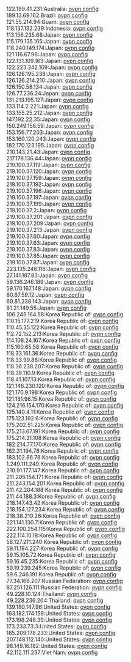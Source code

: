 122.199.41.231:Australia: [ovpn config](vpn/122_199_41_231.ovpn)  
189.13.69.162:Brazil: [ovpn config](vpn/189_13_69_162.ovpn)  
121.55.214.94:Guam: [ovpn config](vpn/121_55_214_94.ovpn)  
118.137.132.239:Indonesia: [ovpn config](vpn/118_137_132_239.ovpn)  
113.158.235.68:Japan: [ovpn config](vpn/113_158_235_68.ovpn)  
115.179.135.165:Japan: [ovpn config](vpn/115_179_135_165.ovpn)  
118.240.149.174:Japan: [ovpn config](vpn/118_240_149_174.ovpn)  
121.116.67.96:Japan: [ovpn config](vpn/121_116_67_96.ovpn)  
122.131.109.163:Japan: [ovpn config](vpn/122_131_109_163.ovpn)  
122.223.242.169:Japan: [ovpn config](vpn/122_223_242_169.ovpn)  
126.126.195.238:Japan: [ovpn config](vpn/126_126_195_238.ovpn)  
126.126.214.210:Japan: [ovpn config](vpn/126_126_214_210.ovpn)  
126.150.58.134:Japan: [ovpn config](vpn/126_150_58_134.ovpn)  
126.77.236.24:Japan: [ovpn config](vpn/126_77_236_24.ovpn)  
131.213.195.127:Japan: [ovpn config](vpn/131_213_195_127.ovpn)  
133.114.2.221:Japan: [ovpn config](vpn/133_114_2_221.ovpn)  
133.155.25.212:Japan: [ovpn config](vpn/133_155_25_212.ovpn)  
147.192.22.35:Japan: [ovpn config](vpn/147_192_22_35.ovpn)  
150.249.156.59:Japan: [ovpn config](vpn/150_249_156_59.ovpn)  
153.156.77.203:Japan: [ovpn config](vpn/153_156_77_203.ovpn)  
153.160.120.243:Japan: [ovpn config](vpn/153_160_120_243.ovpn)  
182.170.123.195:Japan: [ovpn config](vpn/182_170_123_195.ovpn)  
210.143.21.43:Japan: [ovpn config](vpn/210_143_21_43.ovpn)  
217.178.136.44:Japan: [ovpn config](vpn/217_178_136_44.ovpn)  
219.100.37.119:Japan: [ovpn config](vpn/219_100_37_119.ovpn)  
219.100.37.120:Japan: [ovpn config](vpn/219_100_37_120.ovpn)  
219.100.37.159:Japan: [ovpn config](vpn/219_100_37_159.ovpn)  
219.100.37.192:Japan: [ovpn config](vpn/219_100_37_192.ovpn)  
219.100.37.196:Japan: [ovpn config](vpn/219_100_37_196.ovpn)  
219.100.37.197:Japan: [ovpn config](vpn/219_100_37_197.ovpn)  
219.100.37.199:Japan: [ovpn config](vpn/219_100_37_199.ovpn)  
219.100.37.2:Japan: [ovpn config](vpn/219_100_37_2.ovpn)  
219.100.37.201:Japan: [ovpn config](vpn/219_100_37_201.ovpn)  
219.100.37.209:Japan: [ovpn config](vpn/219_100_37_209.ovpn)  
219.100.37.213:Japan: [ovpn config](vpn/219_100_37_213.ovpn)  
219.100.37.60:Japan: [ovpn config](vpn/219_100_37_60.ovpn)  
219.100.37.63:Japan: [ovpn config](vpn/219_100_37_63.ovpn)  
219.100.37.83:Japan: [ovpn config](vpn/219_100_37_83.ovpn)  
219.100.37.85:Japan: [ovpn config](vpn/219_100_37_85.ovpn)  
219.100.37.87:Japan: [ovpn config](vpn/219_100_37_87.ovpn)  
223.135.246.116:Japan: [ovpn config](vpn/223_135_246_116.ovpn)  
27.141.187.83:Japan: [ovpn config](vpn/27_141_187_83.ovpn)  
59.136.246.189:Japan: [ovpn config](vpn/59_136_246_189.ovpn)  
59.170.167.148:Japan: [ovpn config](vpn/59_170_167_148.ovpn)  
60.67.59.12:Japan: [ovpn config](vpn/60_67_59_12.ovpn)  
60.81.238.143:Japan: [ovpn config](vpn/60_81_238_143.ovpn)  
61.21.149.55:Japan: [ovpn config](vpn/61_21_149_55.ovpn)  
106.245.164.58:Korea Republic of: [ovpn config](vpn/106_245_164_58.ovpn)  
110.15.177.219:Korea Republic of: [ovpn config](vpn/110_15_177_219.ovpn)  
110.45.35.122:Korea Republic of: [ovpn config](vpn/110_45_35_122.ovpn)  
112.72.152.213:Korea Republic of: [ovpn config](vpn/112_72_152_213.ovpn)  
114.108.24.167:Korea Republic of: [ovpn config](vpn/114_108_24_167.ovpn)  
115.160.65.58:Korea Republic of: [ovpn config](vpn/115_160_65_58.ovpn)  
118.33.161.36:Korea Republic of: [ovpn config](vpn/118_33_161_36.ovpn)  
118.33.99.88:Korea Republic of: [ovpn config](vpn/118_33_99_88.ovpn)  
118.36.238.207:Korea Republic of: [ovpn config](vpn/118_36_238_207.ovpn)  
118.38.110.9:Korea Republic of: [ovpn config](vpn/118_38_110_9.ovpn)  
118.41.107.13:Korea Republic of: [ovpn config](vpn/118_41_107_13.ovpn)  
121.146.230.120:Korea Republic of: [ovpn config](vpn/121_146_230_120.ovpn)  
121.170.9.198:Korea Republic of: [ovpn config](vpn/121_170_9_198.ovpn)  
121.181.96.15:Korea Republic of: [ovpn config](vpn/121_181_96_15.ovpn)  
124.216.154.170:Korea Republic of: [ovpn config](vpn/124_216_154_170.ovpn)  
125.140.4.11:Korea Republic of: [ovpn config](vpn/125_140_4_11.ovpn)  
175.123.192.6:Korea Republic of: [ovpn config](vpn/175_123_192_6.ovpn)  
175.202.51.225:Korea Republic of: [ovpn config](vpn/175_202_51_225.ovpn)  
175.213.67.191:Korea Republic of: [ovpn config](vpn/175_213_67_191.ovpn)  
175.214.31.108:Korea Republic of: [ovpn config](vpn/175_214_31_108.ovpn)  
182.214.77.170:Korea Republic of: [ovpn config](vpn/182_214_77_170.ovpn)  
182.31.194.78:Korea Republic of: [ovpn config](vpn/182_31_194_78.ovpn)  
183.102.86.78:Korea Republic of: [ovpn config](vpn/183_102_86_78.ovpn)  
1.249.111.249:Korea Republic of: [ovpn config](vpn/1_249_111_249.ovpn)  
210.91.177.147:Korea Republic of: [ovpn config](vpn/210_91_177_147.ovpn)  
211.206.154.171:Korea Republic of: [ovpn config](vpn/211_206_154_171.ovpn)  
211.243.154.201:Korea Republic of: [ovpn config](vpn/211_243_154_201.ovpn)  
211.42.204.188:Korea Republic of: [ovpn config](vpn/211_42_204_188.ovpn)  
211.44.188.3:Korea Republic of: [ovpn config](vpn/211_44_188_3.ovpn)  
218.147.43.42:Korea Republic of: [ovpn config](vpn/218_147_43_42.ovpn)  
218.154.127.234:Korea Republic of: [ovpn config](vpn/218_154_127_234.ovpn)  
218.38.219.26:Korea Republic of: [ovpn config](vpn/218_38_219_26.ovpn)  
221.141.130.7:Korea Republic of: [ovpn config](vpn/221_141_130_7.ovpn)  
222.100.254.115:Korea Republic of: [ovpn config](vpn/222_100_254_115.ovpn)  
222.114.10.18:Korea Republic of: [ovpn config](vpn/222_114_10_18.ovpn)  
58.127.211.240:Korea Republic of: [ovpn config](vpn/58_127_211_240.ovpn)  
59.11.194.227:Korea Republic of: [ovpn config](vpn/59_11_194_227.ovpn)  
59.15.105.72:Korea Republic of: [ovpn config](vpn/59_15_105_72.ovpn)  
59.16.45.235:Korea Republic of: [ovpn config](vpn/59_16_45_235.ovpn)  
59.19.239.245:Korea Republic of: [ovpn config](vpn/59_19_239_245.ovpn)  
59.6.246.191:Korea Republic of: [ovpn config](vpn/59_6_246_191.ovpn)  
77.34.166.207:Russian Federation: [ovpn config](vpn/77_34_166_207.ovpn)  
87.251.126.111:Russian Federation: [ovpn config](vpn/87_251_126_111.ovpn)  
49.228.10.124:Thailand: [ovpn config](vpn/49_228_10_124.ovpn)  
49.228.236.204:Thailand: [ovpn config](vpn/49_228_236_204.ovpn)  
139.180.147.96:United States: [ovpn config](vpn/139_180_147_96.ovpn)  
163.182.174.159:United States: [ovpn config](vpn/163_182_174_159.ovpn)  
173.198.248.39:United States: [ovpn config](vpn/173_198_248_39.ovpn)  
173.233.73.3:United States: [ovpn config](vpn/173_233_73_3.ovpn)  
185.209.178.233:United States: [ovpn config](vpn/185_209_178_233.ovpn)  
207.148.112.140:United States: [ovpn config](vpn/207_148_112_140.ovpn)  
98.149.16.182:United States: [ovpn config](vpn/98_149_16_182.ovpn)  
42.112.111.237:Viet Nam: [ovpn config](vpn/42_112_111_237.ovpn)  
